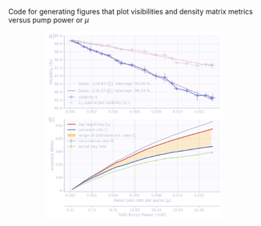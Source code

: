 Code for generating figures that plot visibilities and density matrix metrics versus pump power or $\mu$

<p align="center">
  <img src="./shg_scan_dark.svg" alt="Alt text" width="70%">
</p>